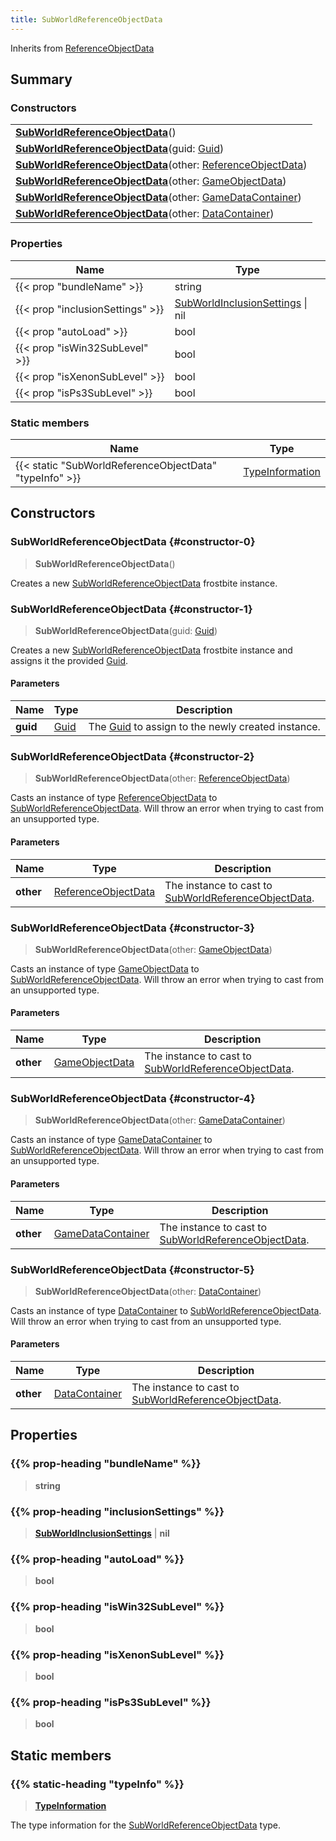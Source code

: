 ```yaml
---
title: SubWorldReferenceObjectData
---
```


Inherits from [ReferenceObjectData](/vext/ref/fb/referenceobjectdata)

## Summary

### Constructors

|  |
| --- |
| **[SubWorldReferenceObjectData](#constructor-0)**() |
| **[SubWorldReferenceObjectData](#constructor-1)**(guid: [Guid](/vext/ref/shared/type/guid)) |
| **[SubWorldReferenceObjectData](#constructor-2)**(other: [ReferenceObjectData](/vext/ref/fb/referenceobjectdata)) |
| **[SubWorldReferenceObjectData](#constructor-3)**(other: [GameObjectData](/vext/ref/fb/gameobjectdata)) |
| **[SubWorldReferenceObjectData](#constructor-4)**(other: [GameDataContainer](/vext/ref/fb/gamedatacontainer)) |
| **[SubWorldReferenceObjectData](#constructor-5)**(other: [DataContainer](/vext/ref/shared/type/datacontainer)) |

### Properties

| Name | Type |
| ---- | ---- |
| {{< prop "bundleName" >}} | string |
| {{< prop "inclusionSettings" >}} | [SubWorldInclusionSettings](/vext/ref/fb/subworldinclusionsettings) \| nil |
| {{< prop "autoLoad" >}} | bool |
| {{< prop "isWin32SubLevel" >}} | bool |
| {{< prop "isXenonSubLevel" >}} | bool |
| {{< prop "isPs3SubLevel" >}} | bool |

### Static members

| Name | Type |
| ---- | ---- |
| {{< static "SubWorldReferenceObjectData" "typeInfo" >}} | [TypeInformation](/vext/ref/shared/type/typeinformation) |

## Constructors

### SubWorldReferenceObjectData {#constructor-0}

> **SubWorldReferenceObjectData**()

Creates a new [SubWorldReferenceObjectData](/vext/ref/fb/subworldreferenceobjectdata) frostbite instance.

### SubWorldReferenceObjectData {#constructor-1}

> **SubWorldReferenceObjectData**(guid: [Guid](/vext/ref/shared/type/guid))

Creates a new [SubWorldReferenceObjectData](/vext/ref/fb/subworldreferenceobjectdata) frostbite instance and assigns it the provided [Guid](/vext/ref/shared/type/guid).

#### Parameters

| Name | Type | Description |
| ---- | ---- | ----------- |
| **guid** | [Guid](/vext/ref/shared/type/guid) | The [Guid](/vext/ref/shared/type/guid) to assign to the newly created instance. |

### SubWorldReferenceObjectData {#constructor-2}

> **SubWorldReferenceObjectData**(other: [ReferenceObjectData](/vext/ref/fb/referenceobjectdata))

Casts an instance of type [ReferenceObjectData](/vext/ref/fb/referenceobjectdata) to [SubWorldReferenceObjectData](/vext/ref/fb/subworldreferenceobjectdata). Will throw an error when trying to cast from an unsupported type.

#### Parameters

| Name | Type | Description |
| ---- | ---- | ----------- |
| **other** | [ReferenceObjectData](/vext/ref/fb/referenceobjectdata) | The instance to cast to [SubWorldReferenceObjectData](/vext/ref/fb/subworldreferenceobjectdata). |

### SubWorldReferenceObjectData {#constructor-3}

> **SubWorldReferenceObjectData**(other: [GameObjectData](/vext/ref/fb/gameobjectdata))

Casts an instance of type [GameObjectData](/vext/ref/fb/gameobjectdata) to [SubWorldReferenceObjectData](/vext/ref/fb/subworldreferenceobjectdata). Will throw an error when trying to cast from an unsupported type.

#### Parameters

| Name | Type | Description |
| ---- | ---- | ----------- |
| **other** | [GameObjectData](/vext/ref/fb/gameobjectdata) | The instance to cast to [SubWorldReferenceObjectData](/vext/ref/fb/subworldreferenceobjectdata). |

### SubWorldReferenceObjectData {#constructor-4}

> **SubWorldReferenceObjectData**(other: [GameDataContainer](/vext/ref/fb/gamedatacontainer))

Casts an instance of type [GameDataContainer](/vext/ref/fb/gamedatacontainer) to [SubWorldReferenceObjectData](/vext/ref/fb/subworldreferenceobjectdata). Will throw an error when trying to cast from an unsupported type.

#### Parameters

| Name | Type | Description |
| ---- | ---- | ----------- |
| **other** | [GameDataContainer](/vext/ref/fb/gamedatacontainer) | The instance to cast to [SubWorldReferenceObjectData](/vext/ref/fb/subworldreferenceobjectdata). |

### SubWorldReferenceObjectData {#constructor-5}

> **SubWorldReferenceObjectData**(other: [DataContainer](/vext/ref/shared/type/datacontainer))

Casts an instance of type [DataContainer](/vext/ref/shared/type/datacontainer) to [SubWorldReferenceObjectData](/vext/ref/fb/subworldreferenceobjectdata). Will throw an error when trying to cast from an unsupported type.

#### Parameters

| Name | Type | Description |
| ---- | ---- | ----------- |
| **other** | [DataContainer](/vext/ref/shared/type/datacontainer) | The instance to cast to [SubWorldReferenceObjectData](/vext/ref/fb/subworldreferenceobjectdata). |

## Properties

### {{% prop-heading "bundleName" %}}

> **string**

### {{% prop-heading "inclusionSettings" %}}

> **[SubWorldInclusionSettings](/vext/ref/fb/subworldinclusionsettings)** \| **nil**

### {{% prop-heading "autoLoad" %}}

> **bool**

### {{% prop-heading "isWin32SubLevel" %}}

> **bool**

### {{% prop-heading "isXenonSubLevel" %}}

> **bool**

### {{% prop-heading "isPs3SubLevel" %}}

> **bool**

## Static members

### {{% static-heading "typeInfo" %}}

> **[TypeInformation](/vext/ref/shared/type/typeinformation)**

The type information for the [SubWorldReferenceObjectData](/vext/ref/fb/subworldreferenceobjectdata) type.

